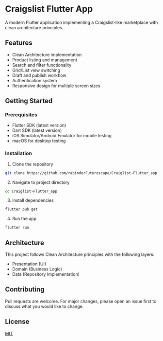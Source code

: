 # Craigslist Flutter App

A modern Flutter application implementing a Craigslist-like marketplace with clean architecture principles.

## Features

- Clean Architecture implementation
- Product listing and management
- Search and filter functionality
- Grid/List view switching
- Draft and publish workflow
- Authentication system
- Responsive design for multiple screen sizes

## Getting Started

### Prerequisites

- Flutter SDK (latest version)
- Dart SDK (latest version)
- iOS Simulator/Android Emulator for mobile testing
- macOS for desktop testing

### Installation

1. Clone the repository
```bash
git clone https://github.com/rabinderFuturescape/Craiglist-Flutter_app.git
```

2. Navigate to project directory
```bash
cd Craiglist-Flutter_app
```

3. Install dependencies
```bash
flutter pub get
```

4. Run the app
```bash
flutter run
```

## Architecture

This project follows Clean Architecture principles with the following layers:
- Presentation (UI)
- Domain (Business Logic)
- Data (Repository Implementation)

## Contributing

Pull requests are welcome. For major changes, please open an issue first to discuss what you would like to change.

## License

[MIT](https://choosealicense.com/licenses/mit/)

